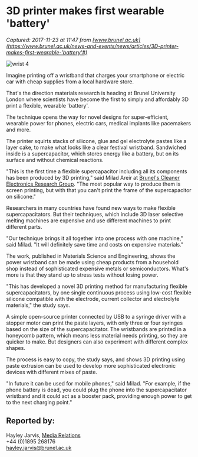 # 3D printer makes first wearable 'battery'

_Captured: 2017-11-23 at 11:47 from [www.brunel.ac.uk](https://www.brunel.ac.uk/news-and-events/news/articles/3D-printer-makes-first-wearable-'battery'#)_

![wrist 4](https://www.brunel.ac.uk/news-and-events/news/images/wrist-4.jpg)

Imagine printing off a wristband that charges your smartphone or electric car with cheap supplies from a local hardware store.

That's the direction materials research is heading at Brunel University London where scientists have become the first to simply and affordably 3D print a flexible, wearable 'battery'.

The technique opens the way for novel designs for super-efficient, wearable power for phones, electric cars, medical implants like pacemakers and more.

The printer squirts stacks of silicone, glue and gel electrolyte pastes like a layer cake, to make what looks like a clear festival wristband. Sandwiched inside is a supercapacitor, which stores energy like a battery, but on its surface and without chemical reactions.

"This is the first time a flexible supercapacitor including all its components has been produced by 3D printing," said Milad Areir at [Brunel's Cleaner Electronics Research Group](http://dea.brunel.ac.uk/cleaner/Index.html). "The most popular way to produce them is screen printing, but with that you can't print the frame of the supercapacitor on silicone."

Researchers in many countries have found new ways to make flexible supercapacitators. But their techniques, which include 3D laser selective melting machines are expensive and use different machines to print different parts.

"Our technique brings it all together into one process with one machine," said Milad. "It will definitely save time and costs on expensive materials."

The work, published in Materials Science and Engineering, shows the power wristband can be made using cheap products from a household shop instead of sophisticated expensive metals or semiconductors. What's more is that they stand up to stress tests without losing power.

"This has developed a novel 3D printing method for manufacturing flexible supercapacitators, by one single continuous process using low-cost flexible silicone compatible with the electrode, current collector and electrolyte materials," the study says.

A simple open-source printer connected by USB to a syringe driver with a stopper motor can print the paste layers, with only three or four syringes based on the size of the supercapacitator. The wristbands are printed in a honeycomb pattern, which means less material needs printing, so they are quicker to make. But designers can also experiment with different complex shapes.

The process is easy to copy, the study says, and shows 3D printing using paste extrusion can be used to develop more sophisticated electronic devices with different mixes of paste.

"In future it can be used for mobile phones," said Milad. "For example, if the phone battery is dead, you could plug the phone into the supercapacitator wristband and it could act as a booster pack, providing enough power to get to the next charging point."

## Reported by:

Hayley Jarvis, [Media Relations](https://www.brunel.ac.uk/news-and-events/contact-us)   
+44 (0)1895 268176   
[hayley.jarvis@brunel.ac.uk](mailto:hayley.jarvis@brunel.ac.uk)
